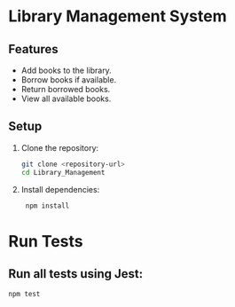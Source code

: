 

# Library Management System

## Features
- Add books to the library.
- Borrow books if available.
- Return borrowed books.
- View all available books.

## Setup
1. Clone the repository:
   ```bash
   git clone <repository-url>
   cd Library_Management

2. Install dependencies:
    ```bash
     npm install

# Run Tests
## Run all tests using Jest:

   ```bash
   npm test


